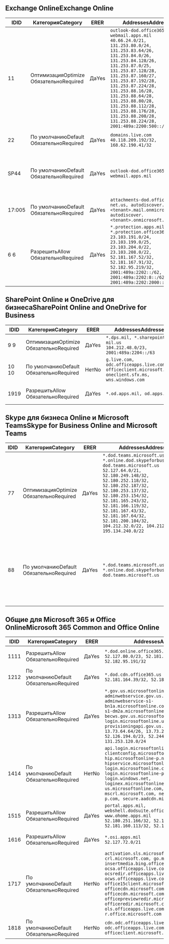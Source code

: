 <!--THIS FILE IS AUTOMATICALLY GENERATED. MANUAL CHANGES WILL BE OVERWRITTEN.-->
<!--Please contact the Office 365 Endpoints team with any questions.-->
<!--USGovDoD endpoints version 2019021200-->
<!--File generated 2019-02-12 17:00:06.9233-->

## <a name="exchange-online"></a><span data-ttu-id="30034-101">Exchange Online</span><span class="sxs-lookup"><span data-stu-id="30034-101">Exchange Online</span></span>

<span data-ttu-id="30034-102">ID</span><span class="sxs-lookup"><span data-stu-id="30034-102">ID</span></span> | <span data-ttu-id="30034-103">Категория</span><span class="sxs-lookup"><span data-stu-id="30034-103">Category</span></span> | <span data-ttu-id="30034-104">ER</span><span class="sxs-lookup"><span data-stu-id="30034-104">ER</span></span> | <span data-ttu-id="30034-105">Addresses</span><span class="sxs-lookup"><span data-stu-id="30034-105">Addresses</span></span> | <span data-ttu-id="30034-106">Порты</span><span class="sxs-lookup"><span data-stu-id="30034-106">Ports</span></span>
-- | -------------------- | --- | ---------------------------------------------------------------------------------------------------------------------------------------------------------------------------------------------------------------------------------------------------------------------------------------------------------------------------------------------------------------------------------------------- | -------------------------------
<span data-ttu-id="30034-107">1</span><span class="sxs-lookup"><span data-stu-id="30034-107">1</span></span> | <span data-ttu-id="30034-108">Оптимизация</span><span class="sxs-lookup"><span data-stu-id="30034-108">Optimize</span></span><BR><span data-ttu-id="30034-109">Обязательно</span><span class="sxs-lookup"><span data-stu-id="30034-109">Required</span></span> | <span data-ttu-id="30034-110">Да</span><span class="sxs-lookup"><span data-stu-id="30034-110">Yes</span></span> | `outlook-dod.office365.us, webmail.apps.mil`<BR>`40.66.24.0/21, 131.253.80.0/24, 131.253.83.64/26, 131.253.84.0/26, 131.253.84.128/26, 131.253.87.0/25, 131.253.87.128/28, 131.253.87.160/27, 131.253.87.192/28, 131.253.87.224/28, 131.253.88.16/28, 131.253.88.64/28, 131.253.88.80/28, 131.253.88.112/28, 131.253.88.176/28, 131.253.88.208/28, 131.253.88.224/28, 2001:489a:2200:500::/56` | <span data-ttu-id="30034-111">**TCP:** 443, 80</span><span class="sxs-lookup"><span data-stu-id="30034-111">**TCP:** 443, 80</span></span>
<span data-ttu-id="30034-112">2</span><span class="sxs-lookup"><span data-stu-id="30034-112">2</span></span> | <span data-ttu-id="30034-113">По умолчанию</span><span class="sxs-lookup"><span data-stu-id="30034-113">Default</span></span><BR><span data-ttu-id="30034-114">Обязательно</span><span class="sxs-lookup"><span data-stu-id="30034-114">Required</span></span> | <span data-ttu-id="30034-115">Да</span><span class="sxs-lookup"><span data-stu-id="30034-115">Yes</span></span> | `domains.live.com`<BR>`40.118.209.192/32, 168.62.190.41/32` | <span data-ttu-id="30034-116">**TCP:** 443, 80</span><span class="sxs-lookup"><span data-stu-id="30034-116">**TCP:** 443, 80</span></span>
<span data-ttu-id="30034-117">SP4</span><span class="sxs-lookup"><span data-stu-id="30034-117">4</span></span> | <span data-ttu-id="30034-118">По умолчанию</span><span class="sxs-lookup"><span data-stu-id="30034-118">Default</span></span><BR><span data-ttu-id="30034-119">Обязательно</span><span class="sxs-lookup"><span data-stu-id="30034-119">Required</span></span> | <span data-ttu-id="30034-120">Да</span><span class="sxs-lookup"><span data-stu-id="30034-120">Yes</span></span> | `outlook-dod.office365.us, webmail.apps.mil` | <span data-ttu-id="30034-121">**TCP:** 143, 25, 587, 993, 995</span><span class="sxs-lookup"><span data-stu-id="30034-121">**TCP:** 143, 25, 587, 993, 995</span></span>
<span data-ttu-id="30034-122">17:00</span><span class="sxs-lookup"><span data-stu-id="30034-122">5</span></span> | <span data-ttu-id="30034-123">По умолчанию</span><span class="sxs-lookup"><span data-stu-id="30034-123">Default</span></span><BR><span data-ttu-id="30034-124">Обязательно</span><span class="sxs-lookup"><span data-stu-id="30034-124">Required</span></span> | <span data-ttu-id="30034-125">Да</span><span class="sxs-lookup"><span data-stu-id="30034-125">Yes</span></span> | `attachments-dod.office365-net.us, autodiscover.<tenant>.mail.onmicrosoft.com, autodiscover.<tenant>.onmicrosoft.com` | <span data-ttu-id="30034-126">**TCP:** 443, 80</span><span class="sxs-lookup"><span data-stu-id="30034-126">**TCP:** 443, 80</span></span>
<span data-ttu-id="30034-127">6 </span><span class="sxs-lookup"><span data-stu-id="30034-127">6</span></span> | <span data-ttu-id="30034-128">Разрешить</span><span class="sxs-lookup"><span data-stu-id="30034-128">Allow</span></span><BR><span data-ttu-id="30034-129">Обязательно</span><span class="sxs-lookup"><span data-stu-id="30034-129">Required</span></span> | <span data-ttu-id="30034-130">Да</span><span class="sxs-lookup"><span data-stu-id="30034-130">Yes</span></span> | `*.protection.apps.mil, *.protection.office365.us`<BR>`23.103.191.0/24, 23.103.199.0/25, 23.103.204.0/22, 23.103.208.0/22, 52.181.167.52/32, 52.181.167.91/32, 52.182.95.219/32, 2001:489a:2202::/62, 2001:489a:2202:8::/62, 2001:489a:2202:2000::/63` | <span data-ttu-id="30034-131">**TCP:** 25, 443</span><span class="sxs-lookup"><span data-stu-id="30034-131">**TCP:** 25, 443</span></span>

## <a name="sharepoint-online-and-onedrive-for-business"></a><span data-ttu-id="30034-132">SharePoint Online и OneDrive для бизнеса</span><span class="sxs-lookup"><span data-stu-id="30034-132">SharePoint Online and OneDrive for Business</span></span>

<span data-ttu-id="30034-133">ID</span><span class="sxs-lookup"><span data-stu-id="30034-133">ID</span></span> | <span data-ttu-id="30034-134">Категория</span><span class="sxs-lookup"><span data-stu-id="30034-134">Category</span></span> | <span data-ttu-id="30034-135">ER</span><span class="sxs-lookup"><span data-stu-id="30034-135">ER</span></span> | <span data-ttu-id="30034-136">Addresses</span><span class="sxs-lookup"><span data-stu-id="30034-136">Addresses</span></span> | <span data-ttu-id="30034-137">Порты</span><span class="sxs-lookup"><span data-stu-id="30034-137">Ports</span></span>
-- | -------------------- | --- | ---------------------------------------------------------------------------------------------------- | ----------------
<span data-ttu-id="30034-138">9 </span><span class="sxs-lookup"><span data-stu-id="30034-138">9</span></span> | <span data-ttu-id="30034-139">Оптимизация</span><span class="sxs-lookup"><span data-stu-id="30034-139">Optimize</span></span><BR><span data-ttu-id="30034-140">Обязательно</span><span class="sxs-lookup"><span data-stu-id="30034-140">Required</span></span> | <span data-ttu-id="30034-141">Да</span><span class="sxs-lookup"><span data-stu-id="30034-141">Yes</span></span> | `*.dps.mil, *.sharepoint-mil.us`<BR>`104.212.48.0/23, 2001:489a:2204::/63` | <span data-ttu-id="30034-142">**TCP:** 443, 80</span><span class="sxs-lookup"><span data-stu-id="30034-142">**TCP:** 443, 80</span></span>
<span data-ttu-id="30034-143">10 </span><span class="sxs-lookup"><span data-stu-id="30034-143">10</span></span> | <span data-ttu-id="30034-144">По умолчанию</span><span class="sxs-lookup"><span data-stu-id="30034-144">Default</span></span><BR><span data-ttu-id="30034-145">Обязательно</span><span class="sxs-lookup"><span data-stu-id="30034-145">Required</span></span> | <span data-ttu-id="30034-146">Нет</span><span class="sxs-lookup"><span data-stu-id="30034-146">No</span></span> | `g.live.com, odc.officeapps.live.com, officeclient.microsoft.com, oneclient.sfx.ms, wns.windows.com` | <span data-ttu-id="30034-147">**TCP:** 443, 80</span><span class="sxs-lookup"><span data-stu-id="30034-147">**TCP:** 443, 80</span></span>
<span data-ttu-id="30034-148">19</span><span class="sxs-lookup"><span data-stu-id="30034-148">19</span></span> | <span data-ttu-id="30034-149">Разрешить</span><span class="sxs-lookup"><span data-stu-id="30034-149">Allow</span></span><BR><span data-ttu-id="30034-150">Обязательно</span><span class="sxs-lookup"><span data-stu-id="30034-150">Required</span></span> | <span data-ttu-id="30034-151">Да</span><span class="sxs-lookup"><span data-stu-id="30034-151">Yes</span></span> | `*.od.apps.mil, od.apps.mil` | <span data-ttu-id="30034-152">**TCP:** 443, 80</span><span class="sxs-lookup"><span data-stu-id="30034-152">**TCP:** 443, 80</span></span>

## <a name="skype-for-business-online-and-microsoft-teams"></a><span data-ttu-id="30034-153">Skype для бизнеса Online и Microsoft Teams</span><span class="sxs-lookup"><span data-stu-id="30034-153">Skype for Business Online and Microsoft Teams</span></span>

<span data-ttu-id="30034-154">ID</span><span class="sxs-lookup"><span data-stu-id="30034-154">ID</span></span> | <span data-ttu-id="30034-155">Категория</span><span class="sxs-lookup"><span data-stu-id="30034-155">Category</span></span> | <span data-ttu-id="30034-156">ER</span><span class="sxs-lookup"><span data-stu-id="30034-156">ER</span></span> | <span data-ttu-id="30034-157">Addresses</span><span class="sxs-lookup"><span data-stu-id="30034-157">Addresses</span></span> | <span data-ttu-id="30034-158">Порты</span><span class="sxs-lookup"><span data-stu-id="30034-158">Ports</span></span>
-- | -------------------- | --- | -------------------------------------------------------------------------------------------------------------------------------------------------------------------------------------------------------------------------------------------------------------------------------------------------------------------------------------------------------- | --------------------------------------------------
<span data-ttu-id="30034-159">7</span><span class="sxs-lookup"><span data-stu-id="30034-159">7</span></span> | <span data-ttu-id="30034-160">Оптимизация</span><span class="sxs-lookup"><span data-stu-id="30034-160">Optimize</span></span><BR><span data-ttu-id="30034-161">Обязательно</span><span class="sxs-lookup"><span data-stu-id="30034-161">Required</span></span> | <span data-ttu-id="30034-162">Да</span><span class="sxs-lookup"><span data-stu-id="30034-162">Yes</span></span> | `*.dod.teams.microsoft.us, *.online.dod.skypeforbusiness.us, dod.teams.microsoft.us`<BR>`52.127.64.0/21, 52.180.249.148/32, 52.180.252.118/32, 52.180.252.187/32, 52.180.253.137/32, 52.180.253.154/32, 52.181.165.243/32, 52.181.166.119/32, 52.181.167.43/32, 52.181.167.64/32, 52.181.200.104/32, 104.212.32.0/22, 104.212.60.0/23, 195.134.240.0/22` | <span data-ttu-id="30034-163">**TCP:** 443</span><span class="sxs-lookup"><span data-stu-id="30034-163">**TCP:** 443</span></span><BR><span data-ttu-id="30034-164">**UDP:** 3478, 3479, 3480, 3481</span><span class="sxs-lookup"><span data-stu-id="30034-164">**UDP:** 3478, 3479, 3480, 3481</span></span>
<span data-ttu-id="30034-165">8</span><span class="sxs-lookup"><span data-stu-id="30034-165">8</span></span> | <span data-ttu-id="30034-166">По умолчанию</span><span class="sxs-lookup"><span data-stu-id="30034-166">Default</span></span><BR><span data-ttu-id="30034-167">Обязательно</span><span class="sxs-lookup"><span data-stu-id="30034-167">Required</span></span> | <span data-ttu-id="30034-168">Да</span><span class="sxs-lookup"><span data-stu-id="30034-168">Yes</span></span> | `*.dod.teams.microsoft.us, *.online.dod.skypeforbusiness.us, dod.teams.microsoft.us` | <span data-ttu-id="30034-169">**TCP:** 5061, 50000–59999</span><span class="sxs-lookup"><span data-stu-id="30034-169">**TCP:** 5061, 50000-59999</span></span><BR><span data-ttu-id="30034-170">**UDP:** 50000–59999</span><span class="sxs-lookup"><span data-stu-id="30034-170">**UDP:** 50000-59999</span></span>

## <a name="microsoft-365-common-and-office-online"></a><span data-ttu-id="30034-171">Общие для Microsoft 365 и Office Online</span><span class="sxs-lookup"><span data-stu-id="30034-171">Microsoft 365 Common and Office Online</span></span>

<span data-ttu-id="30034-172">ID</span><span class="sxs-lookup"><span data-stu-id="30034-172">ID</span></span> | <span data-ttu-id="30034-173">Категория</span><span class="sxs-lookup"><span data-stu-id="30034-173">Category</span></span> | <span data-ttu-id="30034-174">ER</span><span class="sxs-lookup"><span data-stu-id="30034-174">ER</span></span> | <span data-ttu-id="30034-175">Addresses</span><span class="sxs-lookup"><span data-stu-id="30034-175">Addresses</span></span> | <span data-ttu-id="30034-176">Порты</span><span class="sxs-lookup"><span data-stu-id="30034-176">Ports</span></span>
-- | ------------------- | --- | ---------------------------------------------------------------------------------------------------------------------------------------------------------------------------------------------------------------------------------------------------------------------------------------------------------------------------------------------------------------------------------------------- | ----------------
<span data-ttu-id="30034-177">11</span><span class="sxs-lookup"><span data-stu-id="30034-177">11</span></span> | <span data-ttu-id="30034-178">Разрешить</span><span class="sxs-lookup"><span data-stu-id="30034-178">Allow</span></span><BR><span data-ttu-id="30034-179">Обязательно</span><span class="sxs-lookup"><span data-stu-id="30034-179">Required</span></span> | <span data-ttu-id="30034-180">Да</span><span class="sxs-lookup"><span data-stu-id="30034-180">Yes</span></span> | `*.dod.online.office365.us`<BR>`52.127.80.0/23, 52.181.164.39/32, 52.182.95.191/32` | <span data-ttu-id="30034-181">**TCP:** 443</span><span class="sxs-lookup"><span data-stu-id="30034-181">**TCP:** 443</span></span>
<span data-ttu-id="30034-182">12</span><span class="sxs-lookup"><span data-stu-id="30034-182">12</span></span> | <span data-ttu-id="30034-183">По умолчанию</span><span class="sxs-lookup"><span data-stu-id="30034-183">Default</span></span><BR><span data-ttu-id="30034-184">Обязательно</span><span class="sxs-lookup"><span data-stu-id="30034-184">Required</span></span> | <span data-ttu-id="30034-185">Да</span><span class="sxs-lookup"><span data-stu-id="30034-185">Yes</span></span> | `*.dod.cdn.office365.us`<BR>`52.181.164.39/32, 52.182.95.191/32` | <span data-ttu-id="30034-186">**TCP:** 443</span><span class="sxs-lookup"><span data-stu-id="30034-186">**TCP:** 443</span></span>
<span data-ttu-id="30034-187">13</span><span class="sxs-lookup"><span data-stu-id="30034-187">13</span></span> | <span data-ttu-id="30034-188">Разрешить</span><span class="sxs-lookup"><span data-stu-id="30034-188">Allow</span></span><BR><span data-ttu-id="30034-189">Обязательно</span><span class="sxs-lookup"><span data-stu-id="30034-189">Required</span></span> | <span data-ttu-id="30034-190">Да</span><span class="sxs-lookup"><span data-stu-id="30034-190">Yes</span></span> | `*.gov.us.microsoftonline.com, adminwebservice.gov.us.microsoftonline.com, adminwebservice-s1-bn1a.microsoftonline.com, adminwebservice-s1-dm2a.microsoftonline.com, becws.gov.us.microsoftonline.com, login.microsoftonline.us, provisioningapi.gov.us.microsoftonline.com`<BR>`13.73.64.64/26, 13.73.208.128/25, 52.126.194.0/23, 52.244.120.128/25, 131.253.120.0/24` | <span data-ttu-id="30034-191">**TCP:** 443</span><span class="sxs-lookup"><span data-stu-id="30034-191">**TCP:** 443</span></span>
<span data-ttu-id="30034-192">14</span><span class="sxs-lookup"><span data-stu-id="30034-192">14</span></span> | <span data-ttu-id="30034-193">По умолчанию</span><span class="sxs-lookup"><span data-stu-id="30034-193">Default</span></span><BR><span data-ttu-id="30034-194">Обязательно</span><span class="sxs-lookup"><span data-stu-id="30034-194">Required</span></span> | <span data-ttu-id="30034-195">Нет</span><span class="sxs-lookup"><span data-stu-id="30034-195">No</span></span> | `api.login.microsoftonline.com, clientconfig.microsoftonline-p.net, hip.microsoftonline-p.net, hipservice.microsoftonline.com, login.microsoftonline.com, login.microsoftonline-p.com, login.windows.net, loginex.microsoftonline.com, login-us.microsoftonline.com, mscrl.microsoft.com, nexus.microsoftonline-p.com, secure.aadcdn.microsoftonline-p.com` | <span data-ttu-id="30034-196">**TCP:** 443</span><span class="sxs-lookup"><span data-stu-id="30034-196">**TCP:** 443</span></span>
<span data-ttu-id="30034-197">15</span><span class="sxs-lookup"><span data-stu-id="30034-197">15</span></span> | <span data-ttu-id="30034-198">Разрешить</span><span class="sxs-lookup"><span data-stu-id="30034-198">Allow</span></span><BR><span data-ttu-id="30034-199">Обязательно</span><span class="sxs-lookup"><span data-stu-id="30034-199">Required</span></span> | <span data-ttu-id="30034-200">Да</span><span class="sxs-lookup"><span data-stu-id="30034-200">Yes</span></span> | `portal.apps.mil, webshell.dodsuite.office365.us, www.ohome.apps.mil`<BR>`52.180.251.166/32, 52.181.160.19/32, 52.181.160.113/32, 52.182.92.132/32` | <span data-ttu-id="30034-201">**TCP:** 443</span><span class="sxs-lookup"><span data-stu-id="30034-201">**TCP:** 443</span></span>
<span data-ttu-id="30034-202">16</span><span class="sxs-lookup"><span data-stu-id="30034-202">16</span></span> | <span data-ttu-id="30034-203">Разрешить</span><span class="sxs-lookup"><span data-stu-id="30034-203">Allow</span></span><BR><span data-ttu-id="30034-204">Обязательно</span><span class="sxs-lookup"><span data-stu-id="30034-204">Required</span></span> | <span data-ttu-id="30034-205">Да</span><span class="sxs-lookup"><span data-stu-id="30034-205">Yes</span></span> | `*.osi.apps.mil`<BR>`52.127.72.0/21` | <span data-ttu-id="30034-206">**TCP:** 443</span><span class="sxs-lookup"><span data-stu-id="30034-206">**TCP:** 443</span></span>
<span data-ttu-id="30034-207">17</span><span class="sxs-lookup"><span data-stu-id="30034-207">17</span></span> | <span data-ttu-id="30034-208">По умолчанию</span><span class="sxs-lookup"><span data-stu-id="30034-208">Default</span></span><BR><span data-ttu-id="30034-209">Обязательно</span><span class="sxs-lookup"><span data-stu-id="30034-209">Required</span></span> | <span data-ttu-id="30034-210">Нет</span><span class="sxs-lookup"><span data-stu-id="30034-210">No</span></span> | `activation.sls.microsoft.com, crl.microsoft.com, go.microsoft.com, insertmedia.bing.office.net, ocsa.officeapps.live.com, ocsredir.officeapps.live.com, ocws.officeapps.live.com, office15client.microsoft.com, officecdn.microsoft.com, officecdn.microsoft.com.edgesuite.net, officepreviewredir.microsoft.com, officeredir.microsoft.com, ols.officeapps.live.com, r.office.microsoft.com` | <span data-ttu-id="30034-211">**TCP:** 443, 80</span><span class="sxs-lookup"><span data-stu-id="30034-211">**TCP:** 443, 80</span></span>
<span data-ttu-id="30034-212">18</span><span class="sxs-lookup"><span data-stu-id="30034-212">18</span></span> | <span data-ttu-id="30034-213">По умолчанию</span><span class="sxs-lookup"><span data-stu-id="30034-213">Default</span></span><BR><span data-ttu-id="30034-214">Обязательно</span><span class="sxs-lookup"><span data-stu-id="30034-214">Required</span></span> | <span data-ttu-id="30034-215">Нет</span><span class="sxs-lookup"><span data-stu-id="30034-215">No</span></span> | `cdn.odc.officeapps.live.com, odc.officeapps.live.com, officeclient.microsoft.com` | <span data-ttu-id="30034-216">**TCP:** 443, 80</span><span class="sxs-lookup"><span data-stu-id="30034-216">**TCP:** 443, 80</span></span>
